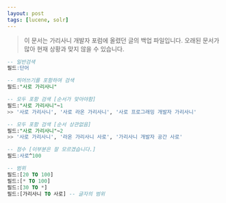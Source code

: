 ```yaml
---
layout: post
tags: [lucene, solr]
---
```


> 이 문서는 가리사니 개발자 포럼에 올렸던 글의 백업 파일입니다.
오래된 문서가 많아 현재 상황과 맞지 않을 수 있습니다.


``` sql
-- 일반검색
필드:단어

-- 띄어쓰기를 포함하여 검색
필드:"사로 가리사니"

-- 모두 포함 검색 [순서가 맞아야함]
필드:"사로 가리사니"~1
>> '사로 가리사니', '사로 라온 가리사니', '사로 프로그래밍 개발자 가리사니'

-- 모두 포함 검색 [순서 상관없음]
필드:"사로 가리사니"~2
>> '사로 가리사니', '라온 가리사니 사로', '가리사니 개발자 공간 사로'

-- 점수 [이부분은 잘 모르겠습니다.]
필드:사로^100

-- 범위
필드:[20 TO 100]
필드:[* TO 100]
필드:[30 TO *]
필드:[가리사니 TO 사로] -- 글자의 범위
```
